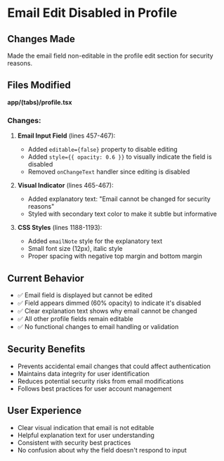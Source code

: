 # Email Edit Disabled in Profile

## Changes Made
Made the email field non-editable in the profile edit section for security reasons.

## Files Modified
**app/(tabs)/profile.tsx**

### Changes:
1. **Email Input Field** (lines 457-467):
   - Added `editable={false}` property to disable editing
   - Added `style={{ opacity: 0.6 }}` to visually indicate the field is disabled
   - Removed `onChangeText` handler since editing is disabled

2. **Visual Indicator** (lines 465-467):
   - Added explanatory text: "Email cannot be changed for security reasons"
   - Styled with secondary text color to make it subtle but informative

3. **CSS Styles** (lines 1188-1193):
   - Added `emailNote` style for the explanatory text
   - Small font size (12px), italic style
   - Proper spacing with negative top margin and bottom margin

## Current Behavior
- ✅ Email field is displayed but cannot be edited
- ✅ Field appears dimmed (60% opacity) to indicate it's disabled
- ✅ Clear explanation text shows why email cannot be changed
- ✅ All other profile fields remain editable
- ✅ No functional changes to email handling or validation

## Security Benefits
- Prevents accidental email changes that could affect authentication
- Maintains data integrity for user identification
- Reduces potential security risks from email modifications
- Follows best practices for user account management

## User Experience
- Clear visual indication that email is not editable
- Helpful explanation text for user understanding
- Consistent with security best practices
- No confusion about why the field doesn't respond to input
